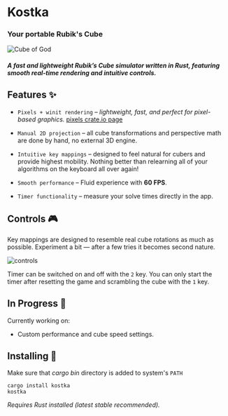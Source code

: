 # Kostka

### Your portable Rubik's Cube

![Cube of God](https://raw.githubusercontent.com/hejsztynx/kostka/main/readme/cube.gif)

##### A fast and lightweight Rubik’s Cube simulator written in Rust, featuring smooth real-time rendering and intuitive controls.

## Features ✨

- `Pixels + winit rendering` *– lightweight, fast, and perfect for pixel-based graphics.* [pixels crate.io page](https://crates.io/crates/pixels)


- `Manual 2D projection` – all cube transformations and perspective math are done by hand, no external 3D engine.

- `Intuitive key mappings` – designed to feel natural for cubers and provide highest mobility. Nothing better than relearning all of your algorithms on the keyboard all over again!

- `Smooth performance` – Fluid experience with **60 FPS**.

- `Timer functionality` – measure your solve times directly in the app.

## Controls 🎮

Key mappings are designed to resemble real cube rotations as much as possible. Experiment a bit — after a few tries it becomes second nature.

![controls](https://raw.githubusercontent.com/hejsztynx/kostka/main/readme/controls.png)

Timer can be switched on and off with the `2` key. You can only start the timer after resetting the game and scrambling the cube with the `1` key.

## In Progress 🚧

Currently working on:

- Custom performance and cube speed settings.

## Installing 🔧

Make sure that *cargo bin* directory is added to system's `PATH`

```
cargo install kostka
kostka
```

*Requires Rust installed (latest stable recommended).*